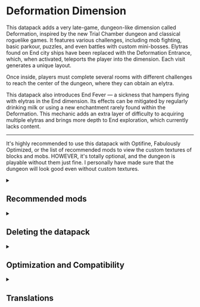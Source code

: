 # Deformation Dimension

This datapack adds a very late-game, dungeon-like dimension called Deformation, inspired by the new Trial Chamber dungeon and classical roguelike games. It features various challenges, including mob fighting, basic parkour, puzzles, and even battles with custom mini-bosses. Elytras found on End city ships have been replaced with the Deformation Entrance, which, when activated, teleports the player into the dimension. Each visit generates a unique layout.

Once inside, players must complete several rooms with different challenges to reach the center of the dungeon, where they can obtain an elytra.

This datapack also introduces End Fever — a sickness that hampers flying with elytras in the End dimension. Its effects can be mitigated by regularly drinking milk or using a new enchantment rarely found within the Deformation. This mechanic adds an extra layer of difficulty to acquiring multiple elytras and brings more depth to End exploration, which currently lacks content.

___
It's highly recommended to use this datapack with Optifine, Fabulously Optimized, or the list of recommended mods to view the custom textures of blocks and mobs. 
HOWEVER, it's totally optional, and the dungeon is playable without them just fine. I personally have made sure that the dungeon will look good even without custom textures.

<details>
<summary><h2>Recommended mods</h2></summary>
As mentioned above, to see some custom textures, you will need OptiFine, Fabulously Optimized modpack, or mods that implement the OptiFine/MCpatcher resource pack format, such as:
<ul>
<li><a href="https://modrinth.com/mod/continuity">Continuity</a> — Allows to see unique textures of custom blocks in the dimension. Implements the CTM feature.</li>
<li><a href="https://modrinth.com/mod/entitytexturefeatures">ETF</a> — Allows to see unique textures of custom mobs. Implements the Random Entities feature.</li>
<li><a href="https://modrinth.com/mod/entity-model-features">EMF</a> — Allows to see unique models of custom mobs. Implements the CEM feature.</li>
<li><a href="https://modrinth.com/mod/moremcmeta">MoreMcmeta</a> or <a href="https://modrinth.com/mod/animatica">Animatica</a> — Allows to see animated textures of custom mobs. Two mods have identical functionality, but MoreMcmeta is significantly more optimized, multiplatform and gets updates faster. Implement the Custom Animations feature.</li>
<li><a href="https://modrinth.com/mod/dcwa">Disable Custom Worlds Advice</a> — Removes the annoying warning displayed each time you enter a world with this datapack.</li>
</ul>
</details>
<details>
<summary><h2>Deleting the datapack</h2></summary>
<p>Due to a <b>Minecraft Bug</b> <a href="https://bugs.mojang.com/browse/MC-255158">MC-255158</a>, deleting this datapack can sometimes temporarily make your world unloadable. If you encounter this problem, simply uninstall the DeformationDimension datapack (and optionally the resource pack) and then install the <a href="">DeformationDimension-Blank</a> datapack. This will maintain dimension and custom biomes registered without including any features or mechanics from the original datapack. Just keep the Blank datapack active, and you can continue enjoying your world without any features from the Deformation Dimension datapack.</p>
<p>This problem is unlikely to occur in any modded scenario, as most modern mod loaders fix this bug by themselves. However, if you somehow encounter this issue on Fabric, Quilt or NeoForge — uninstall the DeformationDimension mod and follow the steps in the paragraph above for all affected worlds.</p>
</details>
<details>
<summary><h2>Optimization and Compatibility</h2></summary>
<h4>Optimization:</h4>
<p>This datapack is highly optimized and have little or practically no impact on the TPS and mspt of the game. I tried to use minimal amount of <code>@e</code> selectors and NBT manipulations, used advancement triggers where possible, and applied other more complex methods to minimize its influence on game performance. Regarding numbers, in singleplayer on <b><i>Minecraft 1.21.1 | 8 GB RAM | 3.2 GHz CPU | Optifine</i></b>, as shown in the screenshots, the performance difference between a <i>Vanilla Player in Overworld</i> and a <i>Datapack Player in the Deformation</i> is within the margin of error.</p>
<p>In the multiplayer with 10 players on <b><i>Minecraft 1.21.1 | 8 GB RAM | 3.2 GHz CPU | Lithium Server</i></b>, the results are: <b>37.2 mspt</b> for <i>Vanilla Players in Overworld</i>, <b>38.7 mspt</b> for <i>Datapack Players in Overworld</i> and <b>19.8 mspt</b> for <i>Datapack Players in the Deformation</i>. Players in the Deformation dimension place less load on the server than players in Overworld, because Overworld has a higher world altitude and, in most cases, more simultaneous mobs.</p>
<p>As you can see from the numbers, this datapack scales pretty well even in multiplayer, and does not create extra lag for the server by itself. The only exception for this is when a player enters the Deformation dimension. At this time new dungeon generates, which for a few seconds can create a slight lag. This is caused by Minecraft structure generation process and I don't think I can fix it.</p>
<hr>
<h4>Compatibility:</h4>
<p>This datapack follows <a href="https://mc-datapacks.github.io/en/">Official MC Datapacks</a> and <a href="https://docs.smithed.dev/conventions/">Smithed</a> conventions and uses <b>very</b> unintrusive methods to add modifications to the game. It should be compatible with most datapacks and mods, even those that modify the End dimension or End Cities. The only exception is mods and datapacks that directly modify the End City ship structure template. If that is your case, just make sure to place the DeformationDimension datapack <b>after</b> all other datapacks with <code>/datapack</code> command.</p>
<p>However, no system is perfect, so if you've struggled with hard incompatibility, feel free to report it on <a href="https://github.com/magmamir/Deformation-Dimension/issues">github issues</a>. I'll try to help you to the best of my ability.</p>
<p>It also 100% compatible with shaders.</p>
</details>
<details>
<summary><h2>Translations</h2></summary>
So far, this datapack has been translated into the following languages:
<ul>
<li>en_us — magmamir</li>
<li>ru_ru — magmamir</li>
<li>pl_pl — _Sasha_Lapa_</li>
<li>uk_ua — _Sasha_Lapa_</li>
</ul>
If you'd like to help translate this datapack into your own language, feel free to create a pull request on <a href="https://github.com/magmamir/Deformation-Dimension">github</a>
</details>
